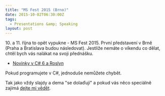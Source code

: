 ```yaml
---
title: "MS Fest 2015 (Brno)"
date: 2015-10-02T06:30:00Z
tags:
  - Presentations &amp; Speaking
layout: post
---
```

10\. a 11. října to opět vypukne - MS Fest 2015. První představení v Brně (Praha a Bratislava budou následovat). Jestliže nemáte o víkendu co dělat, chtěl bych vás nalákat na svoji přednášku. 

* [Novinky v C# 6 a Roslyn][1]

Pokud programujete v C#, jednoduše nemůžete chybět.

Tak jako vždy slajdy a dema "se dolaďují" a pokud vás něco speciálně zajímá [dejte mi vědět][2].

[1]: http://www.ms-fest.cz/brno/program/sobota
[2]: https://twitter.com/cincura_net
